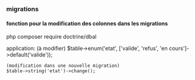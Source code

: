 ###     migrations
####     fonction pour la modification des colonnes dans les migrations

php
    composer require doctrine/dbal

application:
    (à modifier)
    $table->enum('etat', ['valide', 'refus', 'en cours']->default('valide'));

    (modification dans une nouvelle migration)
    $table->string('etat')->change();